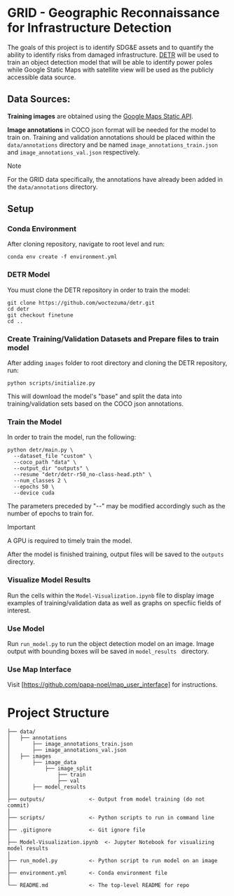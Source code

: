 # GRID - Geographic Reconnaissance for Infrastructure Detection

The goals of this project is to identify SDG&E assets and to quantify the ability to identify risks from damaged infrastructure. [DETR](https://github.com/facebookresearch/detr/) will be used to train an object detection model that will be able to identify power poles while Google Static Maps with satellite view will be used as the publicly accessible data source.

## Data Sources:
**Training images** are obtained using the [Google Maps Static API](https://developers.google.com/maps/documentation/maps-static).

**Image annotations** in COCO json format will be needed for the model to train on. Training and validation annotations should be placed within the `data/annotations` directory and be named `image_annotations_train.json` and `image_annotations_val.json` respectively.
> [!NOTE]
> For the GRID data specifically, the annotations have already been added in the `data/annotations` directory.

## Setup

### Conda Environment
After cloning repository, navigate to root level and run:
```
conda env create -f environment.yml
```

### DETR Model
You must clone the DETR repository in order to train the model:
```
git clone https://github.com/woctezuma/detr.git
cd detr
git checkout finetune
cd ..
```

### Create Training/Validation Datasets and Prepare files to train model
After adding `images` folder to root directory and cloning the DETR repository, run:
```
python scripts/initialize.py
```
This will download the model's "base" and split the data into training/validation sets based on the COCO json annotations.

### Train the Model
In order to train the model, run the following:
```
python detr/main.py \
  --dataset_file "custom" \
  --coco_path "data" \
  --output_dir "outputs" \
  --resume "detr/detr-r50_no-class-head.pth" \
  --num_classes 2 \
  --epochs 50 \
  --device cuda
```
The parameters preceded by "--" may be modified accordingly such as the number of epochs to train for.
> [!IMPORTANT]
> A GPU is required to timely train the model.

After the model is finished training, output files will be saved to the `outputs` directory.

### Visualize Model Results
Run the cells within the `Model-Visualization.ipynb` file to display image examples of training/validation data as well as graphs on specfiic fields of interest.

### Use Model
Run `run_model.py` to run the object detection model on an image. Image output with bounding boxes will be saved in `model_results ` directory.

### Use Map Interface
Visit [https://github.com/papa-noel/map_user_interface] for instructions.

# Project Structure

```
├── data/
│   ├── annotations
│       ├── image_annotations_train.json
│       ├── image_annotations_val.json
│   ├── images
│       ├── image_data
│           ├── image_split
│               ├── train
│               ├── val
│       ├── model_results
│
├── outputs/              <- Output from model training (do not commit)
│
├── scripts/              <- Python scripts to run in command line
│
├── .gitignore            <- Git ignore file
│
├── Model-Visualization.ipynb  <- Jupyter Notebook for visualizing model results
│
├── run_model.py          <- Python script to run model on an image
│
├── environment.yml       <- Conda environment file
│
└── README.md             <- The top-level README for repo
```



